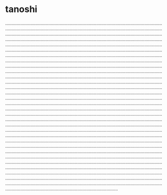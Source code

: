 # tanoshi
.............................................................................................................................................................................................................................................................................................................................................................................................................................................................................................................................................................................................................................................................................................................................................................................................................................................................................................................................................................................................................................................................................................................................................................................................................................................................................................................................................................................................................................................................................................................................................................................................................................................................................................................................................................................................................................................................................................................................................................................................................................................................................................................................................................................................................................................................................................................................................................................................................................................................................................................................................................................................................................................................................................................................................................................................................................................................................................................................................................................................................................................................................................................................................................................................................................................................................................................................................................................................................................................................................................................................................................................................................................................................................................................................................................................................................................................................................................................................................................................................................................................................................................